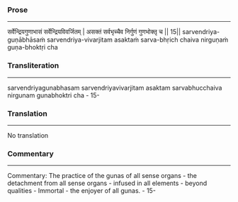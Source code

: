 ### Prose 
 --- 
सर्वेन्द्रियगुणाभासं सर्वेन्द्रियविवर्जितम् |
असक्तं सर्वभृच्चैव निर्गुणं गुणभोक्तृ च || 15||
sarvendriya-guṇābhāsaṁ sarvendriya-vivarjitam
asaktaṁ sarva-bhṛich chaiva nirguṇaṁ guṇa-bhoktṛi cha

### Transliteration 
 --- 
sarvendriyagunabhasam sarvendriyavivarjitam asaktam sarvabhucchaiva nirgunam gunabhoktri cha - 15-

### Translation 
 --- 
No translation

### Commentary 
 --- 
Commentary: The practice of the gunas of all sense organs - the detachment from all sense organs - infused in all elements - beyond qualities - Immortal - the enjoyer of all gunas. - 15-